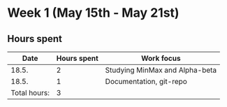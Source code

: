 # Week 1 (May 15th - May 21st)

## Hours spent

|Date|Hours spent|Work focus|
|---|---|---|
|18.5.|2|Studying MinMax and Alpha-beta|
|18.5.|1|Documentation, git-repo|
|Total hours:|3|
